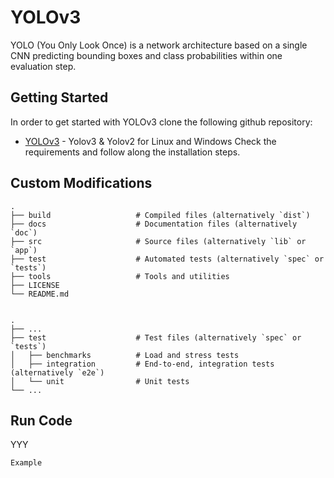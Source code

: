 # YOLOv3

YOLO (You Only Look Once) is a network architecture based on a single CNN predicting bounding boxes and class probabilities within one evaluation step.

## Getting Started

In order to get started with YOLOv3 clone the following github repository: 
* [YOLOv3](https://github.com/AlexeyAB/darknet) - Yolov3 & Yolov2 for Linux and Windows
Check the requirements and follow along the installation steps.

## Custom Modifications

    .
    ├── build                   # Compiled files (alternatively `dist`)
    ├── docs                    # Documentation files (alternatively `doc`)
    ├── src                     # Source files (alternatively `lib` or `app`)
    ├── test                    # Automated tests (alternatively `spec` or `tests`)
    ├── tools                   # Tools and utilities
    ├── LICENSE
    └── README.md


    .
    ├── ...
    ├── test                    # Test files (alternatively `spec` or `tests`)
    │   ├── benchmarks          # Load and stress tests
    │   ├── integration         # End-to-end, integration tests (alternatively `e2e`)
    │   └── unit                # Unit tests
    └── ...


## Run Code

YYY

```
Example
```

